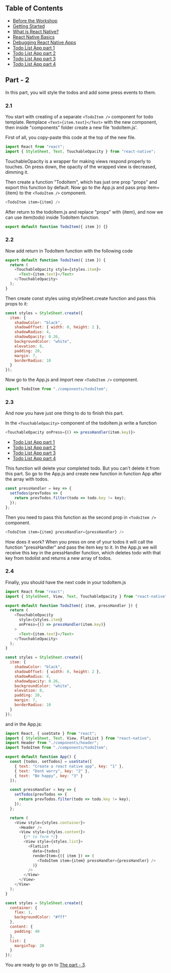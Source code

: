 ## Table of Contents

- [Before the Workshop](#Before-the-Workshop)
- [Getting Started](#Getting-Started)
- [What is React Native?](#What-is-React-Native?)
- [React Native Basics](#React-Native-Basics)
- [Debugging React Native Apps](#Debugging-React-Native-Apps)
- [Todo List App part 1](../Readme.md)
- [Todo List App part 2](../Part2.md)
- [Todo List App part 3](../Part3.md)
- [Todo List App part 4](../Part4.md)
## Part - 2

In this part, you will style the todos and add some press events to them.

### 2.1

You start with creating of a separate `<TodoItem />` component for todo template. Remplace
`<Text>{item.text}</Text>`
with the new component, then inside "components" folder create a new file 'todoItem.js'.

First of all, you copy-paste this code at the top of the new file.

```js
import React from "react";
import { StyleSheet, Text, TouchableOpacity } from "react-native";
```

TouchableOpacity is a wrapper for making views respond properly to touches. On press down, the opacity of the wrapped view is decreased, dimming it.

Then create a function "TodoItem", which has just one prop "props" and export this function by default. Now go to the App.js and pass prop item={item} to the `<TodoItem />` component.

```js
<TodoItem item={item} />
```

After return to the todoItem.js and replace "props" with {item}, and now we can use item(todo) inside TodoItem function.

```js
export default function TodoItem({ item }) {}
```

### 2.2

Now add return in TodoItem function with the following code

```js
export default function TodoItem({ item }) {
  return (
    <TouchableOpacity style={styles.item}>
      <Text>{item.text}</Text>
    </TouchableOpacity>
  );
}
```

Then create const styles using styleSheet.create function and pass this props to it:

```js
const styles = StyleSheet.create({
  item: {
    shadowColor: "black",
    shadowOffset: { width: 0, height: 2 },
    shadowRadius: 4,
    shadowOpacity: 0.26,
    backgroundColor: "white",
    elevation: 8,
    padding: 20,
    margin: 7,
    borderRadius: 10
  }
});
```

Now go to the App.js and import new `<TodoItem />` component.

```js
import TodoItem from "./components/todoItem";
```

### 2.3

And now you have just one thing to do to finish this part.

In the `<TouchableOpacity>` component of the todoItem.js write a function

```js
<TouchableOpacity onPress={() => pressHandler(item.key)}>
```
- [Todo List App part 1](./To%20do%20list/Readme.md)
- [Todo List App part 2](./To%20do%20list/Part2.md)
- [Todo List App part 3](./To%20do%20list/Part3.md)
- [Todo List App part 4](./To%20do%20list/Part4.md)

This function will delete your completed todo. But you can't delete it from this part. So go to the App.js and create new function in function App after the array with todos.

```js
const pressHandler = key => {
  setTodos(prevTodos => {
    return prevTodos.filter(todo => todo.key != key);
  });
};
```

Then you need to pass this function as the second prop in `<TodoItem />` component.

```js
<TodoItem item={item} pressHandler={pressHandler} />
```

How does it work?
When you press on one of your todos it will call the function "pressHandler" and pass the item key to it. In the App.js we will receive this key in the pressHandler function, which deletes todo with that key from todolist and returns a new array of todos.

### 2.4

Finally, you should have the next code in your todoItem.js

```js
import React from "react";
import { StyleSheet, View, Text, TouchableOpacity } from "react-native";

export default function TodoItem({ item, pressHandler }) {
  return (
    <TouchableOpacity
      style={styles.item}
      onPress={() => pressHandler(item.key)}
    >
      <Text>{item.text}</Text>
    </TouchableOpacity>
  );
}

const styles = StyleSheet.create({
  item: {
    shadowColor: "black",
    shadowOffset: { width: 0, height: 2 },
    shadowRadius: 4,
    shadowOpacity: 0.26,
    backgroundColor: "white",
    elevation: 8,
    padding: 20,
    margin: 7,
    borderRadius: 10
  }
});
```

and in the App.js:

```js
import React, { useState } from "react";
import { StyleSheet, Text, View, FlatList } from "react-native";
import Header from "./components/header";
import TodoItem from "./components/todoItem";

export default function App() {
  const [todos, setTodos] = useState([
    { text: "Create a react native app", key: "1" },
    { text: "Dont worry", key: "2" },
    { text: "Be happy", key: "3" }
  ]);

  const pressHandler = key => {
    setTodos(prevTodos => {
      return prevTodos.filter(todo => todo.key != key);
    });
  };

  return (
    <View style={styles.container}>
      <Header />
      <View style={styles.content}>
        {/* to form */}
        <View style={styles.list}>
          <FlatList
            data={todos}
            renderItem={({ item }) => (
              <TodoItem item={item} pressHandler={pressHandler} />
            )}
          />
        </View>
      </View>
    </View>
  );
}

const styles = StyleSheet.create({
  container: {
    flex: 1,
    backgroundColor: "#fff"
  },
  content: {
    padding: 40
  },
  list: {
    marginTop: 20
  }
});
```

You are ready to go on to [The part - 3](Part3.md).
